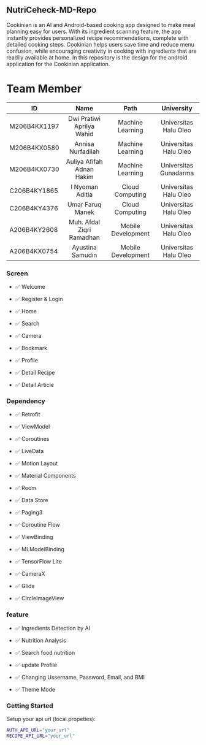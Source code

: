 ## NutriCeheck-MD-Repo


Cookinian is an AI and Android-based cooking app designed to make meal planning easy for users. With its ingredient scanning feature, the app instantly provides personalized recipe recommendations, complete with detailed cooking steps. Cookinian helps users save time and reduce menu confusion, while encouraging creativity in cooking with ingredients that are readily available at home. In this repository is the design for the android application for the Cookinian application.

# Team Member

| ID | Name | Path | University |
| ----------- | :---------: | :----------: | :----------: |
| M206B4KX1197 | Dwi Pratiwi Aprilya Wahid | Machine Learning | Universitas Halu Oleo |
| M206B4KX0580 | Annisa Nurfadilah | Machine Learning | Universitas Halu Oleo |
| M206B4KX0730 | Auliya Afifah Adnan Hakim | Machine Learning | Universitas Gunadarma |
| C206B4KY1865 | I Nyoman Aditia | Cloud Computing | Universitas Halu Oleo |
| C206B4KY4376 | Umar Faruq Manek | Cloud Computing | Universitas Halu Oleo |
| A206B4KY2608 | Muh. Afdal Ziqri Ramadhan | Mobile Development | Universitas Halu Oleo |
| A206B4KX0754 | Ayustina Samudin | Mobile Development | Universitas Halu Oleo |

### Screen

- ✅ Welcome

- ✅ Register & Login

- ✅ Home

- ✅ Search

- ✅ Camera

- ✅ Bookmark

- ✅ Profile

- ✅ Detail Recipe

- ✅ Detail Article

### Dependency

- ✅ Retrofit

- ✅ ViewModel

- ✅ Coroutines

- ✅ LiveData

- ✅ Motion Layout

- ✅ Material Components

- ✅ Room
      
- ✅ Data Store

- ✅ Paging3

- ✅ Coroutine Flow

- ✅ ViewBinding
    
- ✅ MLModelBinding

- ✅ TensorFlow Lite

- ✅ CameraX

- ✅ Glide
 
- ✅ CircleImageView 

### feature

- ✅ Ingredients Detection by AI

- ✅ Nutrition Analysis

- ✅ Search food nutrition

- ✅ update Profile

- ✅ Changing Ussername, Password, Email, and BMI

- ✅ Theme Mode

### Getting Started

Setup your api url (local.propeties):

```bash
AUTH_API_URL="your_url"
RECIPE_API_URL="your_url"
```
